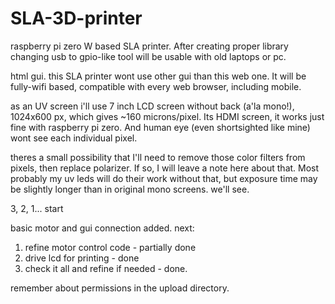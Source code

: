 # SLA-3D-printer
raspberry pi zero W based SLA printer. After creating proper library changing usb to gpio-like tool will be usable with old laptops or pc.

html gui. this SLA printer wont use other gui than this web one. It will be fully-wifi based, compatible with every web browser, including mobile.

as an UV screen i'll use 7 inch LCD screen without back (a'la mono!), 1024x600 px, which gives ~160 microns/pixel. Its HDMI screen, it works just fine with raspberry pi zero. And human eye (even shortsighted like mine) wont see each individual pixel.

theres a small possibility that I'll need to remove those color filters from pixels, then replace polarizer. If so, I will leave a note here about that. Most probably my uv leds will do their work without that, but exposure time may be slightly longer than in original mono screens. we'll see.

3, 2, 1... start

basic motor and gui connection added. next:
1. refine motor control code - partially done
2. drive lcd for printing - done
3. check it all and refine if needed - done.


remember about permissions in the upload directory.

